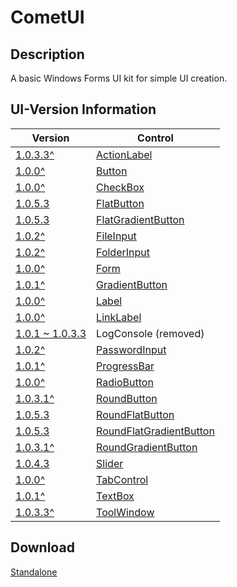 # CometUI
## Description
A basic Windows Forms UI kit for simple UI creation.

## UI-Version Information
| Version                                                                                     | Control                                                            |
|---------------------------------------------------------------------------------------------|--------------------------------------------------------------------|
| [1.0.3.3^](https://github.com/Lexz-08/CometUI/releases/download/1.0.3.3/CometUI.dll)        | [ActionLabel](./CometUI/CometActionLabel.cs)                       |
| [1.0.0^](https://github.com/Lexz-08/CometUI/releases/download/1.0.0/CometUI.dll)            | [Button](./CometUI/CometButton.cs)                                   |
| [1.0.0^](https://github.com/Lexz-08/CometUI/releases/download/1.0.0/CometUI.dll)            | [CheckBox](./CometUI/CometCheckBox.cs)                               |
| [1.0.5.3](https://github.com/Lexz-08/CometUI/releases/download/1.0.5.3/CometUI.dll)         | [FlatButton](./CometUI/CometFlatButton.cs)                           |
| [1.0.5.3](https://github.com/Lexz-08/CometUI/releases/download/1.0.5.3/CometUI.dll)         | [FlatGradientButton](./CometUI/CometFlatGradientButton.cs)           |
| [1.0.2^](https://github.com/Lexz-08/CometUI/releases/download/1.0.2/CometUI.dll)            | [FileInput](./CometUI/CometFileInput.cs)                             |
| [1.0.2^](https://github.com/Lexz-08/CometUI/releases/download/1.0.2/CometUI.dll)            | [FolderInput](./CometUI/CometFolderInput.cs)                         |
| [1.0.0^](https://github.com/Lexz-08/CometUI/releases/download/1.0.0/CometUI.dll)            | [Form](./CometUI/CometForm.cs)                                       |
| [1.0.1^](https://github.com/Lexz-08/CometUI/releases/download/1.0.1/CometUI.dll)            | [GradientButton](./CometUI/CometGradientButton.cs)                   |
| [1.0.0^](https://github.com/Lexz-08/CometUI/releases/download/1.0.0/CometUI.dll)            | [Label](./CometUI/CometLabel.cs)                                     |
| [1.0.0^](https://github.com/Lexz-08/CometUI/releases/download/1.0.0/CometUI.dll)            | [LinkLabel](./CometUI/CometLinkLabel.cs)                             |
| [1.0.1 ~ 1.0.3.3](https://github.com/Lexz-08/CometUI/releases/download/1.0.3.3/CometUI.dll) | LogConsole (removed)                                               |
| [1.0.2^](https://github.com/Lexz-08/CometUI/releases/download/1.0.2/CometUI.dll)            | [PasswordInput](./CometUI/CometPasswordInput.cs)                     |
| [1.0.1^](https://github.com/Lexz-08/CometUI/releases/download/1.0.1/CometUI.dll)            | [ProgressBar](./CometUI/CometProgressBar.cs)                         |
| [1.0.0^](https://github.com/Lexz-08/CometUI/releases/download/1.0.0/CometUI.dll)            | [RadioButton](./CometUI/CometRadioButton.cs)                         |
| [1.0.3.1^](https://github.com/Lexz-08/CometUI/releases/download/1.0.3.1/CometUI.dll)        | [RoundButton](./CometUI/CometRoundButton.cs)                         |
| [1.0.5.3](https://github.com/Lexz-08/CometUI/releases/download/1.0.5.3/CometUI.dll)         | [RoundFlatButton](./CometUI/CometRoundFlatButton.cs)                 |
| [1.0.5.3](https://github.com/Lexz-08/CometUI/releases/download/1.0.5.3/CometUI.dll)         | [RoundFlatGradientButton](./CometUI/CometRoundFlatGradientButton.cs) |
| [1.0.3.1^](https://github.com/Lexz-08/CometUI/releases/download/1.0.3.1/CometUI.dll)        | [RoundGradientButton](./CometUI/CometRoundGradientButton.cs)         |
| [1.0.4.3](https://github.com/Lexz-08/CometUI/releases/download/1.0.4.3/CometUI.dll)         | [Slider](./CometUI/CometSlider.cs)                                   |
| [1.0.0^](https://github.com/Lexz-08/CometUI/releases/download/1.0.0/CometUI.dll)            | [TabControl](./CometUI/CometTabControl.cs)                           |
| [1.0.1^](https://github.com/Lexz-08/CometUI/releases/download/1.0.1/CometUI.dll)            | [TextBox](./CometUI/CometTextBox.cs)                                 |
| [1.0.3.3^](https://github.com/Lexz-08/CometUI/releases/download/1.0.3.3/CometUI.dll)        | [ToolWindow](./CometUI/CometToolWindow.cs)                           |

## Download
[Standalone](https://github.com/Lexz-08/CometUI/releases/latest/download/CometUI.dll)
